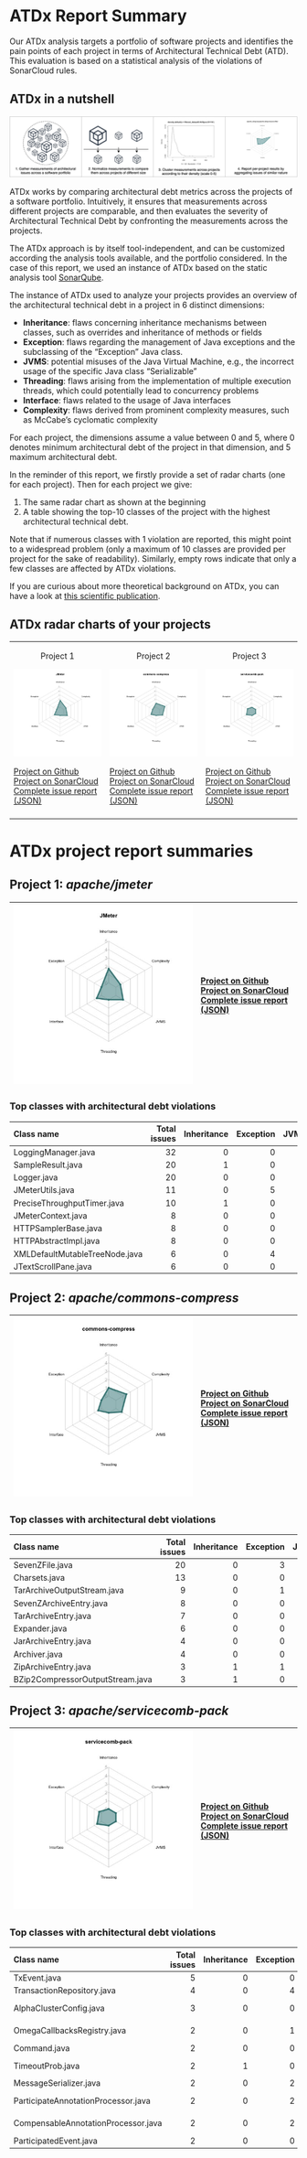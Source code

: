 # ATDx Report Summary
Our ATDx analysis targets a portfolio of software projects and identifies the pain points of each project in terms of Architectural Technical Debt (ATD). This evaluation is based on a statistical analysis of the violations of SonarCloud rules.

## ATDx in a nutshell
![ATDx in a nutshell](https://raw.githubusercontent.com/S2-group/ATDx_reports/master/plots/atdx_in_a_nutshell.jpg)

ATDx works by comparing architectural debt metrics across the projects of a software portfolio. Intuitively, it ensures that measurements across different projects are comparable, and then evaluates the severity of Architectural Technical Debt by confronting the measurements across the projects.

The ATDx approach is by itself tool-independent, and can be customized according the analysis tools available, and the portfolio considered.
In the case of this report, we used an instance of ATDx based on the static analysis tool [SonarQube](https://www.sonarqube.org/).

The instance of ATDx used to analyze your projects provides an overview of the architectural technical debt in a project in 6 distinct dimensions:
* **Inheritance**: flaws concerning inheritance mechanisms between classes, such as overrides and inheritance of methods or fields
* **Exception**: flaws regarding the management of Java exceptions and the subclassing of the “Exception” Java class.
* **JVMS**: potential misuses of the Java Virtual Machine, e.g., the incorrect usage of the specific Java class “Serializable”
* **Threading**: flaws arising from the implementation of multiple execution threads, which could potentially lead to concurrency problems
* **Interface**: flaws related to the usage of Java interfaces
* **Complexity**: flaws derived from prominent complexity measures, such as McCabe’s cyclomatic complexity

For each project, the dimensions assume a value between 0 and 5, where 0 denotes minimum architectural debt of the project in that dimension, and 5 maximum architectural debt.

In the reminder of this report, we firstly provide a set of radar charts (one for each project). Then for each project we give:
1. The same radar chart as shown at the beginning
2. A table showing the top-10 classes of the project with the highest architectural technical debt.

Note that if numerous classes with 1 violation are reported, this might point to a widespread problem (only a maximum of 10 classes are provided per project for the sake of readability). Similarly, empty rows indicate that only a few classes are affected by ATDx violations.

If you are curious about more theoretical background on ATDx, you can have a look at [this scientific publication](https://robertoverdecchia.github.io/papers/ENASE_2020.pdf).

## ATDx radar charts of your projects
||||
|-|-|-|
|<p align="center">Project 1</p><img src="https://github.com/S2-group/ATDx_reports/blob/master/plots/JMeter.jpg"/> <p style="text-align:left">[Project on Github](https://github.com/apache/jmeter) <br> [Project on SonarCloud ](https://sonarcloud.io/dashboard?id=JMeter) <br> [Complete issue report (JSON)](https://github.com/S2-group/ATDx_reports/blob/master/jsons/JMeter.json)</p>|<p align="center">Project 2</p><img src="https://github.com/S2-group/ATDx_reports/blob/master/plots/commons-compress.jpg"/> <p style="text-align:left">[Project on Github](https://github.com/apache/commons-compress) <br> [Project on SonarCloud ](https://sonarcloud.io/dashboard?id=commons-compress) <br> [Complete issue report (JSON)](https://github.com/S2-group/ATDx_reports/blob/master/jsons/commons-compress.json)</p>|<p align="center">Project 3</p><img src="https://github.com/S2-group/ATDx_reports/blob/master/plots/servicecomb-pack.jpg"/> <p style="text-align:left">[Project on Github](https://github.com/apache/servicecomb-pack) <br> [Project on SonarCloud ](https://sonarcloud.io/dashboard?id=servicecomb-pack) <br> [Complete issue report (JSON)](https://github.com/S2-group/ATDx_reports/blob/master/jsons/servicecomb-pack.json)</p>
 | |

# ATDx project report summaries
## Project 1: _apache/jmeter_
|<img src="https://github.com/S2-group/ATDx_reports/blob/master/plots/JMeter.jpg"/>|<p style="text-align:left">[Project on Github](https://github.com/apache/jmeter) <br> [Project on SonarCloud ](https://sonarcloud.io/dashboard?id=JMeter) <br> [Complete issue report (JSON)](https://github.com/S2-group/ATDx_reports/blob/master/jsons/JMeter.json)</p>
|-|-|
### Top classes with architectural debt violations
| Class name                     |   Total issues |   Inheritance |   Exception |   JVMS |   Interface |   Threading |   Complexity | Fully qualified class name                                                                        |
|:-------------------------------|---------------:|--------------:|------------:|-------:|------------:|------------:|-------------:|:--------------------------------------------------------------------------------------------------|
| LoggingManager.java            |             32 |             0 |           0 |      0 |          16 |           0 |           16 | src/jorphan/src/main/java/org/apache/jorphan/logging/LoggingManager.java                          |
| SampleResult.java              |             20 |             1 |           0 |      1 |           9 |           0 |            9 | src/core/src/main/java/org/apache/jmeter/samplers/SampleResult.java                               |
| Logger.java                    |             20 |             0 |           0 |      0 |          10 |           0 |           10 | src/jorphan/src/main/java/org/apache/log/Logger.java                                              |
| JMeterUtils.java               |             11 |             0 |           5 |      0 |           3 |           0 |            3 | src/core/src/main/java/org/apache/jmeter/util/JMeterUtils.java                                    |
| PreciseThroughputTimer.java    |             10 |             1 |           0 |      1 |           4 |           0 |            4 | src/components/src/main/java/org/apache/jmeter/timers/poissonarrivals/PreciseThroughputTimer.java |
| JMeterContext.java             |              8 |             0 |           0 |      0 |           4 |           0 |            4 | src/core/src/main/java/org/apache/jmeter/threads/JMeterContext.java                               |
| HTTPSamplerBase.java           |              8 |             0 |           0 |      0 |           4 |           0 |            4 | src/protocol/http/src/main/java/org/apache/jmeter/protocol/http/sampler/HTTPSamplerBase.java      |
| HTTPAbstractImpl.java          |              8 |             0 |           0 |      0 |           4 |           0 |            4 | src/protocol/http/src/main/java/org/apache/jmeter/protocol/http/sampler/HTTPAbstractImpl.java     |
| XMLDefaultMutableTreeNode.java |              6 |             0 |           4 |      0 |           1 |           0 |            1 | src/components/src/main/java/org/apache/jmeter/visualizers/XMLDefaultMutableTreeNode.java         |
| JTextScrollPane.java           |              6 |             0 |           0 |      0 |           3 |           0 |            3 | src/core/src/main/java/org/apache/jmeter/gui/util/JTextScrollPane.java                            |

## Project 2: _apache/commons-compress_
|<img src="https://github.com/S2-group/ATDx_reports/blob/master/plots/commons-compress.jpg"/>|<p style="text-align:left">[Project on Github](https://github.com/apache/commons-compress) <br> [Project on SonarCloud ](https://sonarcloud.io/dashboard?id=commons-compress) <br> [Complete issue report (JSON)](https://github.com/S2-group/ATDx_reports/blob/master/jsons/commons-compress.json)</p>
|-|-|
### Top classes with architectural debt violations
| Class name                       |   Total issues |   Inheritance |   Exception |   JVMS |   Interface |   Threading |   Complexity | Fully qualified class name                                                                   |
|:---------------------------------|---------------:|--------------:|------------:|-------:|------------:|------------:|-------------:|:---------------------------------------------------------------------------------------------|
| SevenZFile.java                  |             20 |             0 |           3 |      0 |           3 |           0 |           14 | src/main/java/org/apache/commons/compress/archivers/sevenz/SevenZFile.java                   |
| Charsets.java                    |             13 |             0 |           0 |      0 |           7 |           0 |            6 | src/main/java/org/apache/commons/compress/utils/Charsets.java                                |
| TarArchiveOutputStream.java      |              9 |             0 |           1 |      0 |           4 |           0 |            4 | src/main/java/org/apache/commons/compress/archivers/tar/TarArchiveOutputStream.java          |
| SevenZArchiveEntry.java          |              8 |             0 |           0 |      0 |           4 |           0 |            4 | src/main/java/org/apache/commons/compress/archivers/sevenz/SevenZArchiveEntry.java           |
| TarArchiveEntry.java             |              7 |             0 |           0 |      0 |           2 |           0 |            5 | src/main/java/org/apache/commons/compress/archivers/tar/TarArchiveEntry.java                 |
| Expander.java                    |              6 |             0 |           0 |      0 |           3 |           0 |            3 | src/main/java/org/apache/commons/compress/archivers/examples/Expander.java                   |
| JarArchiveEntry.java             |              4 |             0 |           0 |      0 |           2 |           0 |            2 | src/main/java/org/apache/commons/compress/archivers/jar/JarArchiveEntry.java                 |
| Archiver.java                    |              4 |             0 |           0 |      0 |           2 |           0 |            2 | src/main/java/org/apache/commons/compress/archivers/examples/Archiver.java                   |
| ZipArchiveEntry.java             |              3 |             1 |           1 |      1 |           0 |           0 |            0 | src/main/java/org/apache/commons/compress/archivers/zip/ZipArchiveEntry.java                 |
| BZip2CompressorOutputStream.java |              3 |             1 |           0 |      0 |           0 |           0 |            2 | src/main/java/org/apache/commons/compress/compressors/bzip2/BZip2CompressorOutputStream.java |

## Project 3: _apache/servicecomb-pack_
|<img src="https://github.com/S2-group/ATDx_reports/blob/master/plots/servicecomb-pack.jpg"/>|<p style="text-align:left">[Project on Github](https://github.com/apache/servicecomb-pack) <br> [Project on SonarCloud ](https://sonarcloud.io/dashboard?id=servicecomb-pack) <br> [Complete issue report (JSON)](https://github.com/S2-group/ATDx_reports/blob/master/jsons/servicecomb-pack.json)</p>
|-|-|
### Top classes with architectural debt violations
| Class name                          |   Total issues |   Inheritance |   Exception |   JVMS |   Interface |   Threading |   Complexity | Fully qualified class name                                                                                                        |
|:------------------------------------|---------------:|--------------:|------------:|-------:|------------:|------------:|-------------:|:----------------------------------------------------------------------------------------------------------------------------------|
| TxEvent.java                        |              5 |             0 |           0 |      0 |           5 |           0 |            0 | alpha/alpha-core/src/main/java/org/apache/servicecomb/pack/alpha/core/TxEvent.java                                                |
| TransactionRepository.java          |              4 |             0 |           4 |      0 |           0 |           0 |            0 | alpha/alpha-fsm/src/main/java/org/apache/servicecomb/pack/alpha/fsm/repository/TransactionRepository.java                         |
| AlphaClusterConfig.java             |              3 |             0 |           0 |      0 |           2 |           0 |            1 | omega/omega-connector/omega-connector-grpc/src/main/java/org/apache/servicecomb/pack/omega/connector/grpc/AlphaClusterConfig.java |
| OmegaCallbacksRegistry.java         |              2 |             0 |           1 |      0 |           1 |           0 |            0 | alpha/alpha-server/src/main/java/org/apache/servicecomb/pack/alpha/server/tcc/callback/OmegaCallbacksRegistry.java                |
| Command.java                        |              2 |             0 |           0 |      0 |           2 |           0 |            0 | alpha/alpha-core/src/main/java/org/apache/servicecomb/pack/alpha/core/Command.java                                                |
| TimeoutProb.java                    |              2 |             1 |           0 |      1 |           0 |           0 |            0 | omega/omega-transaction/src/main/java/org/apache/servicecomb/pack/omega/transaction/wrapper/TimeoutProb.java                      |
| MessageSerializer.java              |              2 |             0 |           2 |      0 |           0 |           0 |            0 | alpha/alpha-fsm/src/main/java/org/apache/servicecomb/pack/alpha/fsm/channel/redis/MessageSerializer.java                          |
| ParticipateAnnotationProcessor.java |              2 |             0 |           2 |      0 |           0 |           0 |            0 | omega/omega-spring-tx/src/main/java/org/apache/servicecomb/pack/omega/transaction/spring/ParticipateAnnotationProcessor.java      |
| CompensableAnnotationProcessor.java |              2 |             0 |           2 |      0 |           0 |           0 |            0 | omega/omega-spring-tx/src/main/java/org/apache/servicecomb/pack/omega/transaction/spring/CompensableAnnotationProcessor.java      |
| ParticipatedEvent.java              |              2 |             0 |           0 |      0 |           2 |           0 |            0 | alpha/alpha-server/src/main/java/org/apache/servicecomb/pack/alpha/server/tcc/jpa/ParticipatedEvent.java                          |

